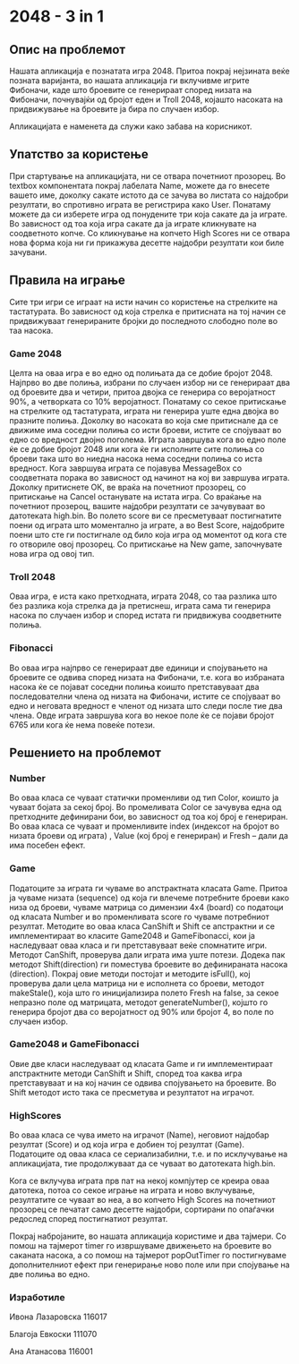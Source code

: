 ﻿<h1>2048 - 3 in 1</h1>
<p></p>


<h2>Опис на проблемот</h2>

<p>Нашата апликација е познатата игра 2048. Притоа покрај нејзината веќе позната варијанта, во нашата апликација ги вклучивме игрите Фибоначи, каде што броевите се генерираат според низата на Фибоначи, почнувајќи од бројот еден и Troll 2048, којашто насоката на придвижување на броевите ја бира по случаен избор.</p>
<p>Апликацијата е наменета да служи како забава на корисникот.</p>




<h2>Упатство за користење</h2>

<p>При стартување на апликацијата, ни се отвара почетниот прозорец.  Во textbox компонентата покрај лабелата Name, можете да го внесете вашето име, доколку сакате истото да се зачува во листата со најдобри резултати, во спротивно играта ве регистрира како User. Понатаму можете да си изберете игра од понудените три која сакате да ја играте. Во зависност од тоа која игра сакате да ја играте кликнувате на соодветното копче. Co кликнување на копчето High Scores ни се отвара нова форма која ни ги прикажува десетте најдобри резултати кои биле зачувани.</p>




<h2>Правила на играње</h2>

<p>Сите три игри се играат на исти начин со користење на стрелките на тастатурата. Во зависност од која стрелка е притисната на тој начин се придвижуваат генерираните бројки до последното слободно поле во таа насока.</p>

<h3>Game 2048</h3>
<p>Целта на оваа игра е во едно од полињата да се добие бројот 2048. Најпрво во две полиња, избрани по случаен избор ни се генерираат два од броевите два и четири, притоа двојка се генерира со веројатност 90%, а четворката со 10% веројатност. Понатаму со секое притискање на стрелките од тастатурата, играта ни генерира уште една двојка во празните полиња. Доколку во насоката во која сме притиснале да се движиме има соседни полиња со исти броеви, истите се спојуваат во едно со вредност двојно поголема. Играта завршува кога во едно поле ќе се добие бројот 2048 или кога ќе ги исполните сите полиња со броеви така што во ниедна насока нема соседни полиња со иста вредност. Кога завршува играта се појавува МеssageBox со соодветната порака во зависност од начинот на кој ви завршува играта. Доколку притиснете ОК, ве враќа на почетниот прозорец, со притискање на Cancel останувате на истата игра. Со враќање на почетниот прозероц, вашите најдобри резултати се зачувуваат во датотеката high.bin. Во полето score ви се пресметуваат постигнатите поени од играта што моментално ја играте, а во Best Score, најдобрите поени што сте ги постигнале од било која игра од моментот од кога сте го отвориле овој прозорец. Со притискање на New game, започнувате нова игра од овој тип.</p>

<h3>Troll 2048</h3>
<p>Оваа игра, е иста како претходната, играта 2048, со таа разлика што без разлика која стрелка да ја претиснеш, играта сама ти генерира насока по случаен избор и според истата ги придвижува соодветните полиња.</p>

<h3>Fibonacci</h3>
<p>Во оваа игра најпрво се генерираат две единици и спојувањето на броевите се одвива според низата на Фибоначи, т.е. кога во избраната насока ќе се појават соседни полиња коишто претставуваат два последователни члена од низата на Фибоначи, истите се спојуваат во едно и неговата вредност е членот од низата што следи после тие два члена. Овде играта завршува кога во некое поле ќе се појави бројот 6765 или кога ќе нема повеќе потези.</p>



<h2>Решението на проблемот</h2>

<h3>Number</h3>
<p>Во оваа класа се чуваат статички променливи од тип Color, коишто ја чуваат бојата за секој број. Во промеливата Color се зачувува една од претходните дефинирани бои, во зависност од тоа кој број е генериран. Во оваа класа се чуваат и променливите index (индексот на бројот во низата броеви од играта) , Value (кој број е генериран) и Fresh – дали да има посебен ефект.</p>

<h3>Game</h3>
<p>Податоците за играта ги чуваме во апстрактната класата Game. Притоа ја чуваме низата (sequence) од која ги влечеме потребните броеви како низа од броеви, чуваме матрица со димензии 4х4 (board) со податоци од класата Number и во променливата score го чуваме потребниот резултат. Методите во оваа класа CanShift и Shift се апстрактни и се имплементираат во класите Game2048 и GameFibonacci, кои ја наследуваат оваа класа и ги претставуваат веќе спомнатите игри. Методот CanShift, проверува дали играта има уште потези. Додека пак методот Shift(direction) ги поместува броевите во дефинираната насока (direction).  Покрај овие методи постојат и методите isFull(), кој проверува дали цела матрица ни е исполнета со броеви, методот makeStale(), која што го иницијализира полето Fresh на false, за секое непразно поле од матрицата, методот generateNumber(), којшто го генерира бројот два со веројатност од 90% или бројот 4, во поле по случаен избор.</p>

<h3>Game2048 и GameFibonacci</h3>
<p>Овие две класи наследуваат од класата Game и ги имплементираат апстрактните методи CanShift и Shift, според тоа каква игра претставуваат и на кој начин се одвива спојувањето на броевите. Во Shift методот исто така се пресметува и резултатот на играчот.</p>

<h3>HighScores</h3>
<p>Во оваа класа се чува името на играчот (Name), неговиот најдобар резултат (Score) и од која игра е добиен тој резултат (Game). Податоците од оваа класа се сериализабилни, т.е. и по исклучување на апликацијата, тие продолжуваат да се чуваат во датотеката high.bin.</p>
<p>Кога се вклучува играта прв пат на некој компјутер се креира оваа датотека, потоа со секое играње на играта и ново вклучување, резултатите се чуваат во неа, а во копчето High Scores на почетниот прозорец се печатат само десетте најдобри, сортирани по опаѓачки редослед според постигнатиот резултат.</p>

<p>Покрај набројаните, во нашата апликација користиме и два тајмери. Со помош на тајмерот timer го извршуваме движењето на броевите во саканата насока, а со помош на тајмерот popOutTimer го постигнуваме дополнителниот ефект при генерирање ново поле или при спојување на две полиња во едно.</p>


<p></p>
<h3>Изработиле</h3>
<p>Ивона Лазаровска 116017
<p>Благоја Евкоски 111070
<p>Ана Атанасова 116001
